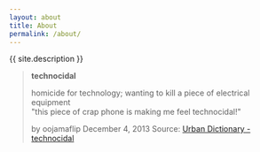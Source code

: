 ```yaml
---
layout: about
title: About
permalink: /about/
---
```


{{ site.description }}

> **technocidal**
>  
> homicide for technology; wanting to kill a piece of electrical equipment  
> "this piece of crap phone is making me feel technocidal!"
>  
> by oojamaflip December 4, 2013
> Source: [Urban Dictionary - technocidal](https://www.urbandictionary.com/define.php?term=technocidal)
